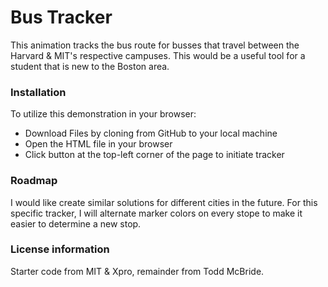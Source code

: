 # Bus Tracker  
This animation tracks the bus route for busses that travel between the Harvard & MIT's respective campuses. This would be a useful tool for a student that is new to the Boston area.
### Installation
To utilize this demonstration in your browser:  
- Download Files by cloning from GitHub to your local machine   
- Open the HTML file in your browser  
- Click button at the top-left corner of the page to initiate tracker 
### Roadmap  
I would like create similar solutions for different cities in the future. For this specific tracker, I will alternate marker colors on every stope to make it easier to determine a new stop.   
### License information  
Starter code from MIT & Xpro, remainder from Todd McBride.
